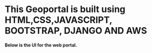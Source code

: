 # This Geoportal is built using HTML,CSS,JAVASCRIPT, BOOTSTRAP, DJANGO AND AWS
<h4>Below is the UI for the web portal.</h4>
